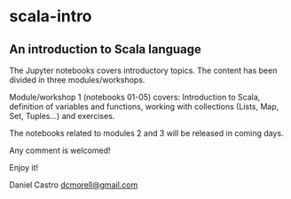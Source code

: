# scala-intro

## An introduction to Scala language

The Jupyter notebooks covers introductory topics. The content has been divided in three modules/workshops. 

Module/workshop 1 (notebooks 01-05) covers:
Introduction to Scala, definition of variables and functions, working with collections (Lists, Map, Set, Tuples...) and exercises.

The notebooks related to modules 2 and 3 will be released in coming days.

Any comment is welcomed!

Enjoy it!

Daniel Castro
dcmorell@gmail.com